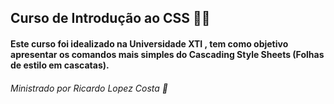 ##  Curso de Introdução ao CSS    :man_technologist:

#### Este curso foi idealizado na Universidade XTI , tem como objetivo apresentar os comandos mais simples do  Cascading Style Sheets  (Folhas de estilo em cascatas).

###### Ministrado por Ricardo Lopez Costa :1st_place_medal:



